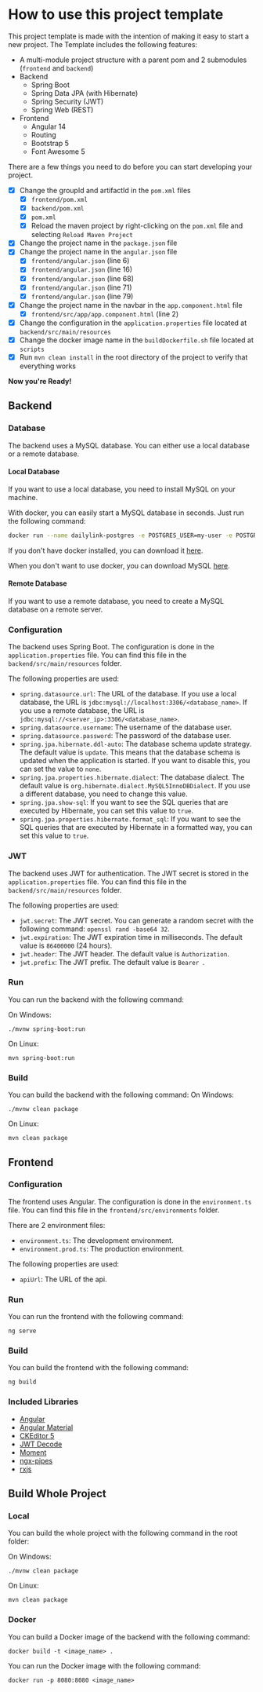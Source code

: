 # How to use this project template

This project template is made with the intention of making it easy to start a new project.
The Template includes the following features:

- A multi-module project structure with a parent pom and 2 submodules (`frontend` and `backend`)
- Backend
  - Spring Boot
  - Spring Data JPA (with Hibernate)
  - Spring Security (JWT)
  - Spring Web (REST)
- Frontend
  - Angular 14
  - Routing
  - Bootstrap 5
  - Font Awesome 5

There are a few things you need to do before you can start developing your project.

- [X] Change the groupId and artifactId in the `pom.xml` files
  - [X] `frontend/pom.xml`
  - [X] `backend/pom.xml`
  - [X] `pom.xml`
  - [X] Reload the maven project by right-clicking on the `pom.xml` file and selecting `Reload Maven Project`
- [X] Change the project name in the `package.json` file
- [X] Change the project name in the `angular.json` file
  - [X] `frontend/angular.json` (line 6)
  - [X] `frontend/angular.json` (line 16)
  - [X] `frontend/angular.json` (line 68)
  - [X] `frontend/angular.json` (line 71)
  - [X] `frontend/angular.json` (line 79)
- [X] Change the project name in the navbar in the `app.component.html` file
  - [X] `frontend/src/app/app.component.html` (line 2)
- [X] Change the configuration in the `application.properties` file located at `backend/src/main/resources`
- [X] Change the docker image name in the `buildDockerfile.sh` file located at `scripts`
- [X] Run `mvn clean install` in the root directory of the project to verify that everything works

**Now you're Ready!**

## Backend

### Database

The backend uses a MySQL database. You can either use a local database or a remote database.

#### Local Database
If you want to use a local database, you need to install MySQL on your machine.

With docker, you can easily start a MySQL database in seconds. Just run the following command:

```bash
docker run --name dailylink-postgres -e POSTGRES_USER=my-user -e POSTGRES_PASSWORD=my-password -e POSTGRES_DB=dailylink -p 5433:5432 -d postgres:latest
```

If you don't have docker installed, you can download it [here](https://www.docker.com/products/docker-desktop).

When you don't want to use docker, you can download MySQL [here](https://dev.mysql.com/downloads/mysql/).

#### Remote Database

If you want to use a remote database, you need to create a MySQL database on a remote server.

### Configuration

The backend uses Spring Boot. The configuration is done in the `application.properties` file.
You can find this file in the `backend/src/main/resources` folder.

The following properties are used:

- `spring.datasource.url`: The URL of the database. If you use a local database, the URL is `jdbc:mysql://localhost:3306/<database_name>`. If you use a remote database, the URL is `jdbc:mysql://<server_ip>:3306/<database_name>`.
- `spring.datasource.username`: The username of the database user.
- `spring.datasource.password`: The password of the database user.
- `spring.jpa.hibernate.ddl-auto`: The database schema update strategy. The default value is `update`. This means that the database schema is updated when the application is started. If you want to disable this, you can set the value to `none`.
- `spring.jpa.properties.hibernate.dialect`: The database dialect. The default value is `org.hibernate.dialect.MySQL5InnoDBDialect`. If you use a different database, you need to change this value.
- `spring.jpa.show-sql`: If you want to see the SQL queries that are executed by Hibernate, you can set this value to `true`.
- `spring.jpa.properties.hibernate.format_sql`: If you want to see the SQL queries that are executed by Hibernate in a formatted way, you can set this value to `true`.

### JWT

The backend uses JWT for authentication. The JWT secret is stored in the `application.properties` file.
You can find this file in the `backend/src/main/resources` folder.

The following properties are used:

- `jwt.secret`: The JWT secret. You can generate a random secret with the following command: `openssl rand -base64 32`.
- `jwt.expiration`: The JWT expiration time in milliseconds. The default value is `86400000` (24 hours).
- `jwt.header`: The JWT header. The default value is `Authorization`.
- `jwt.prefix`: The JWT prefix. The default value is `Bearer `.

### Run

You can run the backend with the following command:

On Windows:

```
./mvnw spring-boot:run
```

On Linux:

```
mvn spring-boot:run
```

### Build

You can build the backend with the following command:
On Windows:

```
./mvnw clean package
```

On Linux:

```
mvn clean package
```

## Frontend

### Configuration

The frontend uses Angular. The configuration is done in the `environment.ts` file.
You can find this file in the `frontend/src/environments` folder.

There are 2 environment files:
- `environment.ts`: The development environment.
- `environment.prod.ts`: The production environment.

The following properties are used:

- `apiUrl`: The URL of the api.

### Run

You can run the frontend with the following command:

```
ng serve
```

### Build

You can build the frontend with the following command:

```
ng build
```

### Included Libraries
- [Angular](https://angular.io/)
- [Angular Material](https://material.angular.io/)
- [CKEditor 5](https://ckeditor.com/ckeditor-5/)
- [JWT Decode](https://www.npmjs.com/package/jwt-decode)
- [Moment](https://momentjs.com/)
- [ngx-pipes](https://www.npmjs.com/package/ngx-pipes)
- [rxjs](https://rxjs.dev/)

## Build Whole Project

### Local

You can build the whole project with the following command in the root folder:

On Windows:

```
./mvnw clean package
```

On Linux:

```
mvn clean package
```

### Docker

You can build a Docker image of the backend with the following command:

```
docker build -t <image_name> .
```

You can run the Docker image with the following command:

```
docker run -p 8080:8080 <image_name>
```
